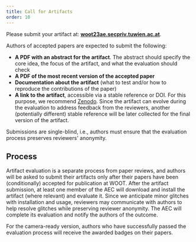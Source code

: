 ```yaml
---
title: Call for Artifacts
order: 10
---
```


Please submit your artifact at: __[woot23ae.secpriv.tuwien.ac.at](https://woot23ae.secpriv.tuwien.ac.at/)__.

Authors of accepted papers are expected to submit the following:
* __A PDF with an abstract for the artifact__. The abstract should specify the core idea, the focus of the artifact, and what the evaluation should check
* __A PDF of the most recent version of the accepted paper__
* __Documentation about the artifact__ (what to test and/or how to reproduce the contributions of the paper)
* __A link to the artifact__, accessible via a stable reference or DOI. For this purpose, we recommend [Zenodo](https://zenodo.org/). Since the artifact can evolve during the evaluation to address feedback from the reviewers, another (potentially different) stable reference will be later collected for the final version of the artifact.

Submissions are single-blind, i.e., authors must ensure that the evaluation process preserves reviewers' anonymity.

## Process

Artifact evaluation is a separate process from paper reviews, and authors will be asked to submit their artifacts only after their papers have been (conditionally) accepted for publication at WOOT. After the artifact submission, at least one member of the AEC will download and install the artifact (where relevant) and evaluate it. Since we anticipate minor glitches with installation and usage, reviewers may communicate with authors to help resolve glitches while preserving reviewer anonymity. The AEC will complete its evaluation and notify the authors of the outcome.

For the camera-ready version, authors who have successfully passed the evaluation process will receive the awarded badges on their papers.